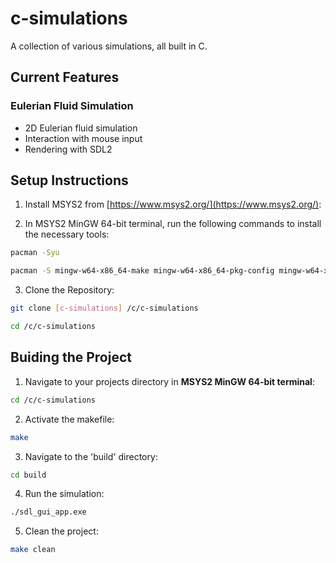 # c-simulations
A collection of various simulations, all built in C.

## Current Features

### Eulerian Fluid Simulation

- 2D Eulerian fluid simulation
- Interaction with mouse input
- Rendering with SDL2

## Setup Instructions

1. Install MSYS2 from [https://www.msys2.org/](https://www.msys2.org/):

2. In MSYS2 MinGW 64-bit terminal, run the following commands to install the necessary tools:
```bash
pacman -Syu
```
```bash
pacman -S mingw-w64-x86_64-make mingw-w64-x86_64-pkg-config mingw-w64-x86_64-gcc mingw-w64-x86_64-SDL2
```

3. Clone the Repository:
```bash
git clone [c-simulations] /c/c-simulations
```
```bash
cd /c/c-simulations
```

## Buiding the Project

1. Navigate to your projects directory in **MSYS2 MinGW 64-bit terminal**:

```bash
cd /c/c-simulations
```

2. Activate the makefile:

```bash
make
```

3. Navigate to the 'build' directory:

```bash
cd build
```

4. Run the simulation:

```bash
./sdl_gui_app.exe
```

5. Clean the project:

```bash
make clean
```
